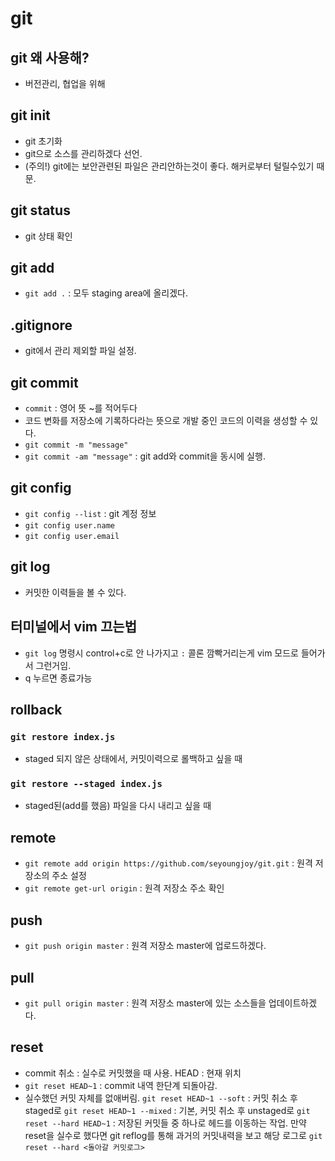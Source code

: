 # git
## git 왜 사용해?
- 버전관리, 협업을 위해

## git init
- git 초기화
- git으로 소스를 관리하겠다 선언.
- (주의!) git에는 보안관련된 파일은 관리안하는것이 좋다. 해커로부터 털릴수있기 때문.

## git status
- git 상태 확인

## git add
- `git add .` : 모두 staging area에 올리겠다.

## .gitignore
- git에서 관리 제외할 파일 설정.

## git commit
- `commit` : 영어 뜻 ~를 적어두다
- 코드 변화를 저장소에 기록하다라는 뜻으로 개발 중인 코드의 이력을 생성할 수 있다.
- `git commit -m "message"`
- `git commit -am "message"` : git add와 commit을 동시에 실행.

## git config
- `git config --list` : git 계정 정보
- `git config user.name`
- `git config user.email`

## git log
- 커밋한 이력들을 볼 수 있다.

## 터미널에서 vim 끄는법
- `git log` 명령시 control+c로 안 나가지고 `:` 콜론 깜빡거리는게 vim 모드로 들어가서 그런거임.
- q 누르면 종료가능

## rollback
### `git restore index.js`
- staged 되지 않은 상태에서, 커밋이력으로 롤백하고 싶을 때
### `git restore --staged index.js`
- staged된(add를 했음) 파일을 다시 내리고 싶을 때

## remote
- `git remote add origin https://github.com/seyoungjoy/git.git` : 원격 저장소의 주소 설정
- `git remote get-url origin` : 원격 저장소 주소 확인

## push
- `git push origin master` : 원격 저장소 master에 업로드하겠다.

## pull
- `git pull origin master` : 원격 저장소 master에 있는 소스들을 업데이트하겠다.

## reset
- commit 취소 : 실수로 커밋했을 때 사용.
  HEAD : 현재 위치
- `git reset HEAD~1` : commit 내역 한단계 되돌아감.
- 실수했던 커밋 자체를 없애버림.
`git reset HEAD~1 --soft` : 커밋 취소 후 staged로
`git reset HEAD~1 --mixed` : 기본, 커밋 취소 후 unstaged로
`git reset --hard HEAD~1` : 저장된 커밋들 중 하나로 헤드를 이동하는 작업.
만약 reset을 실수로 했다면 git reflog를 통해 과거의 커밋내력을 보고 해당 로그로
`git reset --hard <돌아갈 커밋로그>`

